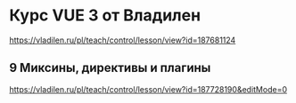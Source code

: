 # Курс VUE 3 от Владилен
https://vladilen.ru/pl/teach/control/lesson/view?id=187681124

## 9 Миксины, директивы и плагины

https://vladilen.ru/pl/teach/control/lesson/view?id=187728190&editMode=0